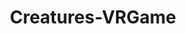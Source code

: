 ---
title: Creatures-VRGame
tags: [VR Game]
style: fill
color: success
description: A VR experience for pet simulation
external_url: https://github.com/PuppyGummy/Creatures-VRGame
---